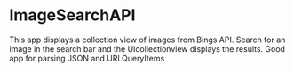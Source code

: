 # ImageSearchAPI
This app displays a collection view of images from Bings API. Search for an image in the search bar and the UIcollectionview displays the results. Good app for parsing JSON and URLQueryItems 
